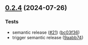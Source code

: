 ## [0.2.4](https://github.com/kuchtek/budget-bot/compare/v0.2.3...v0.2.4) (2024-07-26)


### Tests

* semantic release ([#21](https://github.com/kuchtek/budget-bot/issues/21)) ([bc03f36](https://github.com/kuchtek/budget-bot/commit/bc03f360380ff47abcc6621a8465608e345c4c79))
* trigger semantic release ([9aabb74](https://github.com/kuchtek/budget-bot/commit/9aabb74070491c3b1df2fc3c77249f36b2e82265))
